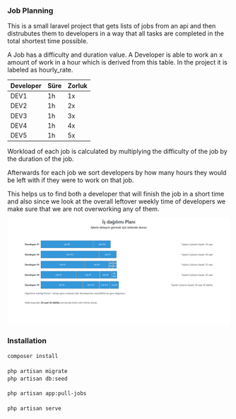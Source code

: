 ### Job Planning

This is a small laravel project that gets lists of jobs from an api and then distrubutes them to developers in a way that all tasks are completed in the total shortest time possible.

A Job has a difficulty and duration value. A Developer is able to work an x amount of work in a hour which is derived from this table. In the project it is labeled as hourly_rate.

| Developer | Süre | Zorluk |
|-----------|------|--------|
| DEV1      | 1h   | 1x     |
| DEV2      | 1h   | 2x     |
| DEV3      | 1h   | 3x     |
| DEV4      | 1h   | 4x     |
| DEV5      | 1h   | 5x     |

Workload of each job is calculated by multiplying the difficulty of the job by the duration of the job.

Afterwards for each job we sort developers by how many hours they would be left with if they were to work on that job. 

This helps us to find both a developer that will finish the job in a short time and also since we look at the overall leftover weekly time of developers we make sure that we are not overworking any of them.

![Job Planning](screenshot/plan.png)


### Installation


```bash
composer install

php artisan migrate
php artisan db:seed

php artisan app:pull-jobs

php artisan serve
```
